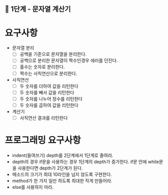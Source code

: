 ## 🚀 1단계 - 문자열 계산기

# 요구사항

* 문자열 분리
  * [ ] 공백을 기준으로 문자열을 분리한다.
  * [ ] 공백으로 분리한 문자열이 짝수인경우 에러를 던진다.
  * [ ] 홀수는 숫자로 분리한다.
  * [ ] 짝수는 사칙연산으로 분리한다.
* 사칙연산
  * [ ] 두 숫자를 더하여 값을 리턴한다
  * [ ] 두 숫자를 빼서 값을 리턴한다
  * [ ] 두 숫자를 나누어 정수를 리턴한다
  * [ ] 두 숫자를 곱하여 값을 리턴한다
* 계산기
  * [ ] 사칙연산 결과를 리턴한다 

# 프로그래밍 요구사항
* indent(들여쓰기) depth를 2단계에서 1단계로 줄여라.
* depth의 경우 if문을 사용하는 경우 1단계의 depth가 증가한다. if문 안에 while문을 사용한다면 depth가 2단계가 된다.
* 메소드의 크기가 최대 10라인을 넘지 않도록 구현한다.
* method가 한 가지 일만 하도록 최대한 작게 만들어라.
* else를 사용하지 마라.

